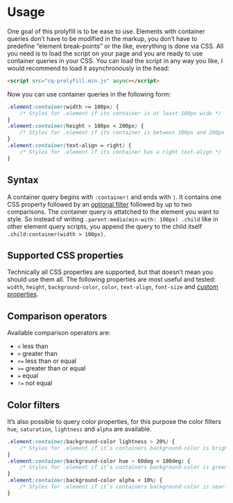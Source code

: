 # Usage

One goal of this prolyfill is to be ease to use. Elements with container queries don’t have to be modified in the markup, you don’t have to predefine “element break-points” or the like, everything is done via CSS. All you need is to load the script on your page and you are ready to use container queries in your CSS. You can load the script in any way you like, I would recommend to load it asynchronously in the head:

```html
<script src="cq-prolyfill.min.js" async></script>
```

Now you can use container queries in the following form:

```css
.element:container(width >= 100px) {
	/* Styles for .element if its container is at least 100px wide */
}
.element:container(height > 100px < 200px) {
	/* Styles for .element if its container is between 100px and 200px high */
}
.element:container(text-align = right) {
	/* Styles for .element if its container has a right text-align */
}
```

## Syntax

A container query begins with `:container(` and ends with `)`. It contains one CSS property followed by an [optional filter](#color-filters) followed by up to two comparisons. The container query is attatched to the element you want to style. So instead of writing `.parent:media(min-with: 100px) .child` like in other element query scripts, you append the query to the child itself `.child:container(width > 100px)`.

## Supported CSS properties

Technically all CSS properties are supported, but that doesn’t mean you should use them all. The following properties are most useful and tested: `width`, `height`, `background-color`, `color`, `text-align`, `font-size` and [custom properties](https://developer.mozilla.org/en-US/docs/Web/CSS/Using_CSS_variables).

## Comparison operators

Available comparison operators are:

* `<` less than
* `>` greater than
* `<=` less than or equal
* `>=` greater than or equal
* `=` equal
* `!=` not equal

## Color filters

It’s also possible to query color properties, for this purpose the color filters `hue`, `saturation`, `lightness` and `alpha` are available.

```css
.element:container(background-color lightness > 20%) {
	/* Styles for .element if it’s containers background-color is brighter than 20% */
}
.element:container(background-color hue > 60deg < 180deg) {
	/* Styles for .element if it’s containers background-color is greenish */
}
.element:container(background-color alpha < 10%) {
	/* Styles for .element if it’s containers background-color is nearly transparent */
}
```

